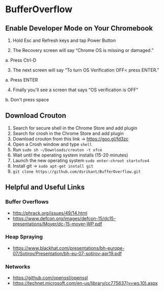 # BufferOverflow

## Enable Developer Mode on Your Chromebook

1. Hold Esc and Refresh keys and tap Power Button

2. The Recovery screen will say “Chrome OS is missing or damaged.”

  a. Press Ctrl-D

3. The next screen will say “To turn OS Verification OFF< press ENTER.”

  a. Press ENTER

4. Finally you'll see a screen that says “OS verification is OFF”

  b. Don't press space


## Download Crouton

1. Search for secure shell in the Chrome Store and add plugin
2. Search for crosh in the Chrome Store and add plugin
3. Download crouton from this link -> https://goo.gl/fd3zc
4. Open a Crosh window and type `shell`
4. Run `sudo sh ~/Downloads/crouton -t xfce`
5. Wait until the operating system installs (15-20 minutes)
6. Launch the new operating system `sudo enter-chroot startxfce4`
7. Install git -> `sudo apt-get install git`
8. `git clone https://github.com/dsrikant/BufferOverflow.git`


## Helpful and Useful Links

### Buffer Overflows
- http://phrack.org/issues/49/14.html
- https://www.defcon.org/images/defcon-15/dc15-presentations/Moyer/dc-15-moyer-WP.pdf


### Heap Spraying
- https://www.blackhat.com/presentations/bh-europe-07/Sotirov/Presentation/bh-eu-07-sotirov-apr19.pdf


### Networks
- https://github.com/openssl/openssl
- https://technet.microsoft.com/en-us/library/cc775637(v=ws.10).aspx
